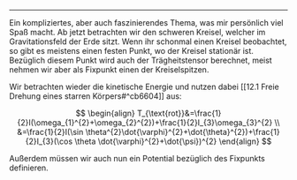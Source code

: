 ***

Ein kompliziertes, aber auch faszinierendes Thema, was mir persönlich viel Spaß macht. Ab jetzt betrachten wir den schweren Kreisel, welcher im Gravitationsfeld der Erde sitzt. Wenn ihr schonmal einen Kreisel beobachtet, so gibt es meistens einen festen Punkt, wo der Kreisel stationär ist. Bezüglich diesem Punkt wird auch der Trägheitstensor berechnet, meist nehmen wir aber als Fixpunkt einen der Kreiselspitzen.

Wir betrachten wieder die kinetische Energie und nutzen dabei [[12.1 Freie Drehung eines starren Körpers#^cb6604]] aus:

$$
\begin{align}
T_{\text{rot}}&=\frac{1}{2}I(\omega_{1}^{2}+\omega_{2}^{2})+\frac{1}{2}I_{3}\omega_{3}^{2} \\
&=\frac{1}{2}I(\sin \theta^{2}\dot{\varphi}^{2}+\dot{\theta}^{2})+\frac{1}{2}I_{3}(\cos \theta \dot{\varphi}^{2}+\dot{\psi})^{2}
\end{align}
$$

Außerdem müssen wir auch nun ein Potential bezüglich des Fixpunkts definieren. 